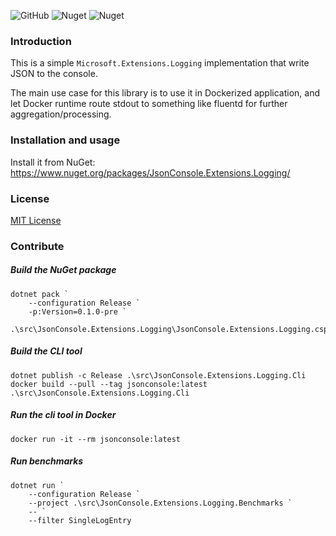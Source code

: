 ![GitHub](https://img.shields.io/github/license/gimmi/JsonConsole.Extensions.Logging) ![Nuget](https://img.shields.io/nuget/v/JsonConsole.Extensions.Logging) ![Nuget](https://img.shields.io/nuget/dt/JsonConsole.Extensions.Logging)

### Introduction

This is a simple `Microsoft.Extensions.Logging` implementation that write JSON to the console.

The main use case for this library is to use it in Dockerized application, and let Docker runtime route stdout to something like fluentd for further aggregation/processing.

### Installation and usage

Install it from NuGet: https://www.nuget.org/packages/JsonConsole.Extensions.Logging/

### License

[MIT License](LICENSE)

### Contribute

##### Build the NuGet package

```
dotnet pack `
    --configuration Release `
    -p:Version=0.1.0-pre `
    .\src\JsonConsole.Extensions.Logging\JsonConsole.Extensions.Logging.csproj
```

##### Build the CLI tool

```
dotnet publish -c Release .\src\JsonConsole.Extensions.Logging.Cli
docker build --pull --tag jsonconsole:latest .\src\JsonConsole.Extensions.Logging.Cli
```

##### Run the cli tool in Docker

```
docker run -it --rm jsonconsole:latest
```

##### Run benchmarks

```
dotnet run `
    --configuration Release `
    --project .\src\JsonConsole.Extensions.Logging.Benchmarks `
    -- `
    --filter SingleLogEntry
```
